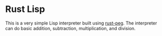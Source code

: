 # Rust Lisp

This is a very simple Lisp interpreter built using [rust-peg](https://github.com/kevinmehall/rust-peg). The interpreter can do basic addition, subtraction, multiplication, and division.
